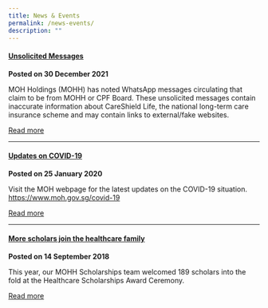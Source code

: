 ```yaml
---
title: News & Events
permalink: /news-events/
description: ""
---
```

#### [  Unsolicited Messages](https://www.mohh.com.sg/NewsEvents/Pages/unsolicited-messages.aspx)
**Posted on 30 December 2021**

MOH Holdings (MOHH) has noted WhatsApp messages circulating that claim to be from MOHH or CPF Board. These unsolicited messages contain inaccurate information about CareShield Life, the national long-term care insurance scheme and may contain links to external/fake websites.

[Read more](/newsevents/unsolicited-messages/)

--------------------------------------------------

#### [Updates on COVID-19](https://www.moh.gov.sg/covid-19)
**Posted on 25 January 2020**

Visit the MOH webpage for the latest updates on the COVID-19 situation. https://www.moh.gov.sg/covid-19

[Read more](https://www.moh.gov.sg/covid-19)

---------------------------------------------------

#### [More scholars join the healthcare family](https://www.mohh.com.sg/NewsEvents/Pages/More-scholars-join-the-healthcare-family.aspx)
**Posted on 14 September 2018**

This year, our MOHH Scholarships team welcomed 189 scholars into the fold at the Healthcare Scholarships Award Ceremony.

[Read more](https://www.mohh.com.sg/NewsEvents/Pages/More-scholars-join-the-healthcare-family.aspx)